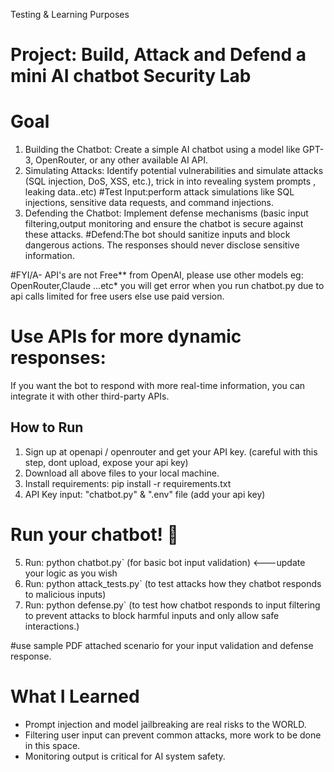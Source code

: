 Testing & Learning Purposes

# Project: Build, Attack and Defend a mini AI chatbot Security Lab

# Goal
1) Building the Chatbot: Create a simple AI chatbot using a model like GPT-3, OpenRouter, or any other available AI API.
2) Simulating Attacks: Identify potential vulnerabilities and simulate attacks (SQL injection, DoS, XSS, etc.), trick in into revealing system prompts , leaking data..etc)
   #Test Input:perform attack simulations like SQL injections, sensitive data requests, and command injections.
3) Defending the Chatbot: Implement defense mechanisms (basic input filtering,output monitoring and ensure the chatbot is secure against these attacks.
   #Defend:The bot should sanitize inputs and block dangerous actions. The responses should never disclose sensitive information.

#FYI/A- API's are not Free** from OpenAI, please use other models eg: OpenRouter,Claude ...etc* 
you will get error when you run chatbot.py due to api calls limited for free users else use paid version.

# Use APIs for more dynamic responses:
If you want the bot to respond with more real-time information, you can integrate it with other third-party APIs.

## How to Run
1. Sign up at openapi / openrouter and get your API key.  (careful with this step, dont upload, expose your api key)
2. Download all above files to your local machine.
3. Install requirements: pip install -r requirements.txt
4. API Key input: "chatbot.py" & ".env" file (add your api key)

# Run your chatbot! 🎯
5. Run: python chatbot.py` (for basic bot input validation)  <---update your logic as you wish
6. Run: python attack_tests.py` (to test attacks how they chatbot responds to malicious inputs)
7. Run: python defense.py` (to test how chatbot responds to input filtering to prevent attacks to block harmful inputs and only allow safe interactions.)

#use sample PDF attached scenario for your input validation and defense response.

# What I Learned
- Prompt injection and model jailbreaking are real risks to the WORLD.
- Filtering user input can prevent common attacks, more work to be done in this space.
- Monitoring output is critical for AI system safety.
